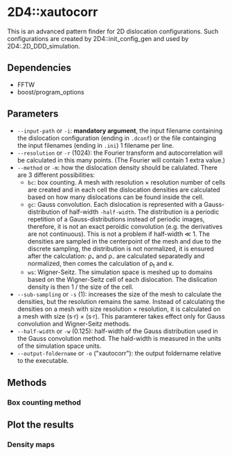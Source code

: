 # 2D4::xautocorr
This is an advanced pattern finder for 2D dislocation configurations. Such configurations are created by 2D4::init_config_gen and used by 2D4:.2D_DDD_simulation.

## Dependencies
* FFTW
* boost/program_options

## Parameters
* `--input-path` or `-i`: **mandatory argument**, the input filename containing the dislocation configuration (ending in `.dconf`) or the file containging the input filenames (ending in `.ini`) 1 filename per line.
* `--resolution` or `-r` (1024): the Fourier transform and autocorrelation will be calculated in this many points. (The Fourier will contain 1 extra value.) 
* `--method` or `-m`: how the dislocation density should be calulated. There are 3 different possibilities:
  * `bc`: box counting. A mesh with resolution × resolution number of cells are created and in each cell the dislocation densities are calculated based on how many dislocations can be found inside the cell.
  * `gc`: Gauss convolution. Each dislocation is represented with a Gauss-distribution of half-width `-half-width`. The distribution is a periodic repetition of a Gauss-distributions instead of periodic images, therefore, it is not an exact peroidic convolution (e.g. the derivatives are not continuous). This is not a problem if half-width ≪ 1. The densities are sampled in the centerpoint of the mesh and due to the discrete sampling, the distribution is not normalized, it is ensured after the calculation: ρ₊ and ρ₋ are calculated separatedly and normalized, then comes the calculation of ρ<sub>t</sub> and κ.
  * `ws`: Wigner-Seitz. The simulation space is meshed up to domains based on the Wigner-Seitz cell of each dislocation. The dislication density is then 1 / the size of the cell.
* `--sub-sampling` or `-s` (1): increases the size of the mesh to calculate the densities, but the resolution remains the same. Instead of calculating the densities on a mesh with size resolution × resolution, it is calculated on a mesh with size (s·r) × (s·r). This paramterer takes effect only for Gauss convolution and Wigner-Seitz methods.
* `--half-width` or `-w` (0.125): half-width of the Gauss distribution used in the Gauss convolution method. The hald-width is measured in the units of the simulation space units.
* `--output-foldername` or `-o` ("xautocorr"): the output foldername relative to the executable.

## Methods
### Box counting method

## Plot the results
### Density maps
